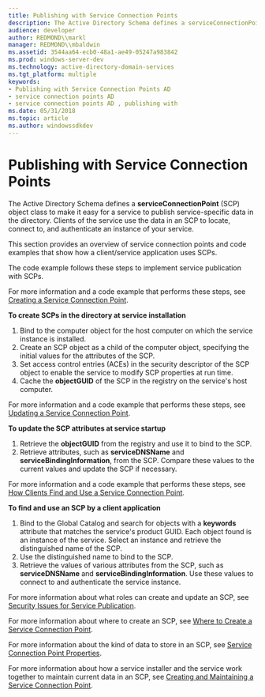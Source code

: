 ```yaml
---
title: Publishing with Service Connection Points
description: The Active Directory Schema defines a serviceConnectionPoint (SCP) object class to make it easy for a service to publish service-specific data in the directory.
audience: developer
author: REDMOND\\markl
manager: REDMOND\\mbaldwin
ms.assetid: 3544aa64-ecb0-48a1-ae49-05247a983842
ms.prod: windows-server-dev
ms.technology: active-directory-domain-services
ms.tgt_platform: multiple
keywords:
- Publishing with Service Connection Points AD
- service connection points AD
- service connection points AD , publishing with
ms.date: 05/31/2018
ms.topic: article
ms.author: windowssdkdev
---
```


# Publishing with Service Connection Points

The Active Directory Schema defines a **serviceConnectionPoint** (SCP) object class to make it easy for a service to publish service-specific data in the directory. Clients of the service use the data in an SCP to locate, connect to, and authenticate an instance of your service.

This section provides an overview of service connection points and code examples that show how a client/service application uses SCPs.

The code example follows these steps to implement service publication with SCPs.

For more information and a code example that performs these steps, see [Creating a Service Connection Point](creating-a-service-connection-point.md).

**To create SCPs in the directory at service installation**

1.  Bind to the computer object for the host computer on which the service instance is installed.
2.  Create an SCP object as a child of the computer object, specifying the initial values for the attributes of the SCP.
3.  Set access control entries (ACEs) in the security descriptor of the SCP object to enable the service to modify SCP properties at run time.
4.  Cache the **objectGUID** of the SCP in the registry on the service's host computer.

For more information and a code example that performs these steps, see [Updating a Service Connection Point](updating-a-service-connection-point.md).

**To update the SCP attributes at service startup**

1.  Retrieve the **objectGUID** from the registry and use it to bind to the SCP.
2.  Retrieve attributes, such as **serviceDNSName** and **serviceBindingInformation**, from the SCP. Compare these values to the current values and update the SCP if necessary.

For more information and a code example that performs these steps, see [How Clients Find and Use a Service Connection Point](how-clients-find-and-use-a-service-connection-point.md).

**To find and use an SCP by a client application**

1.  Bind to the Global Catalog and search for objects with a **keywords** attribute that matches the service's product GUID. Each object found is an instance of the service. Select an instance and retrieve the distinguished name of the SCP.
2.  Use the distinguished name to bind to the SCP.
3.  Retrieve the values of various attributes from the SCP, such as **serviceDNSName** and **serviceBindingInformation**. Use these values to connect to and authenticate the service instance.

For more information about what roles can create and update an SCP, see [Security Issues for Service Publication](security-issues-for-service-publication.md).

For more information about where to create an SCP, see [Where to Create a Service Connection Point](where-to-create-a-service-connection-point.md).

For more information about the kind of data to store in an SCP, see [Service Connection Point Properties](service-connection-point-properties.md).

For more information about how a service installer and the service work together to maintain current data in an SCP, see [Creating and Maintaining a Service Connection Point](creating-and-maintaining-a-service-connection-point.md).

 

 




